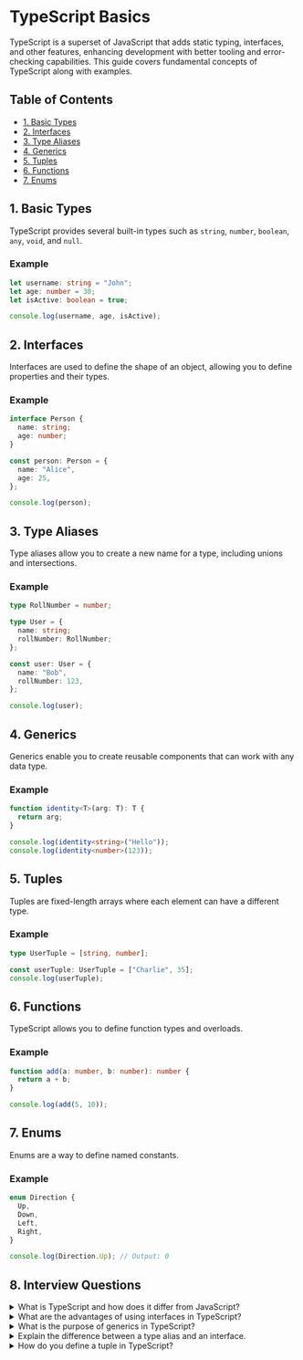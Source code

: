 # TypeScript Basics

TypeScript is a superset of JavaScript that adds static typing, interfaces, and other features, enhancing development with better tooling and error-checking capabilities. This guide covers fundamental concepts of TypeScript along with examples.

## Table of Contents

- [1. Basic Types](#1-basic-types)
- [2. Interfaces](#2-interfaces)
- [3. Type Aliases](#3-type-aliases)
- [4. Generics](#4-generics)
- [5. Tuples](#5-tuples)
- [6. Functions](#6-functions)
- [7. Enums](#7-enums)

## 1. Basic Types

TypeScript provides several built-in types such as `string`, `number`, `boolean`, `any`, `void`, and `null`.

### Example

```typescript
let username: string = "John";
let age: number = 30;
let isActive: boolean = true;

console.log(username, age, isActive);
```

## 2. Interfaces

Interfaces are used to define the shape of an object, allowing you to define properties and their types.

### Example

```typescript
interface Person {
  name: string;
  age: number;
}

const person: Person = {
  name: "Alice",
  age: 25,
};

console.log(person);
```

## 3. Type Aliases

Type aliases allow you to create a new name for a type, including unions and intersections.

### Example

```typescript
type RollNumber = number;

type User = {
  name: string;
  rollNumber: RollNumber;
};

const user: User = {
  name: "Bob",
  rollNumber: 123,
};

console.log(user);
```

## 4. Generics

Generics enable you to create reusable components that can work with any data type.

### Example

```typescript
function identity<T>(arg: T): T {
  return arg;
}

console.log(identity<string>("Hello"));
console.log(identity<number>(123));
```

## 5. Tuples

Tuples are fixed-length arrays where each element can have a different type.

### Example

```typescript
type UserTuple = [string, number];

const userTuple: UserTuple = ["Charlie", 35];
console.log(userTuple);
```

## 6. Functions

TypeScript allows you to define function types and overloads.

### Example

```typescript
function add(a: number, b: number): number {
  return a + b;
}

console.log(add(5, 10));
```

## 7. Enums

Enums are a way to define named constants.

### Example

```typescript
enum Direction {
  Up,
  Down,
  Left,
  Right,
}

console.log(Direction.Up); // Output: 0
```

## 8. Interview Questions

<details>
<summary>What is TypeScript and how does it differ from JavaScript?</summary>
<p>TypeScript is a superset of JavaScript that adds static typing and other features to enhance code quality and maintainability. The key difference is that TypeScript catches type-related errors during compile time, whereas JavaScript does this at runtime.</p>
</details>

<details>
<summary>What are the advantages of using interfaces in TypeScript?</summary>
<p>Interfaces provide a clear contract for classes and objects, enabling better type checking and code organization. They support multiple inheritance and can be merged, making them very flexible in defining complex types.</p>
</details>

<details>
<summary>What is the purpose of generics in TypeScript?</summary>
<p>Generics allow developers to create reusable functions, classes, and interfaces that can operate on a variety of types without sacrificing type safety. This leads to more flexible and maintainable code.</p>
</details>

<details>
<summary>Explain the difference between a type alias and an interface.</summary>
<p>Type aliases and interfaces can both be used to define object shapes, but type aliases can represent primitive types, unions, and tuples, while interfaces can be extended and implemented, supporting multiple inheritance. Interfaces are generally preferred for defining object types.</p>
</details>

<details>
<summary>How do you define a tuple in TypeScript?</summary>
<p>A tuple in TypeScript is defined using square brackets with specified types for each element. For example: <code>type UserTuple = [string, number];</code></p>
</details>

```

```
